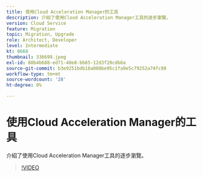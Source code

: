 ```yaml
---
title: 使用Cloud Acceleration Manager的工具
description: 介紹了使用Cloud Acceleration Manager工具的逐步瀏覽。
version: Cloud Service
feature: Migration
topic: Migration, Upgrade
role: Architect, Developer
level: Intermediate
kt: 8668
thumbnail: 336699.jpeg
exl-id: 88b4b688-ed71-40e8-bb65-12d3f20cdb6a
source-git-commit: b3e9251bdb18a008be95c1fa9e5c79252a74fc98
workflow-type: tm+mt
source-wordcount: '28'
ht-degree: 0%

---
```


# 使用Cloud Acceleration Manager的工具

介紹了使用Cloud Acceleration Manager工具的逐步瀏覽。

>[!VIDEO](https://video.tv.adobe.com/v/336699?quality=12&learn=on)
